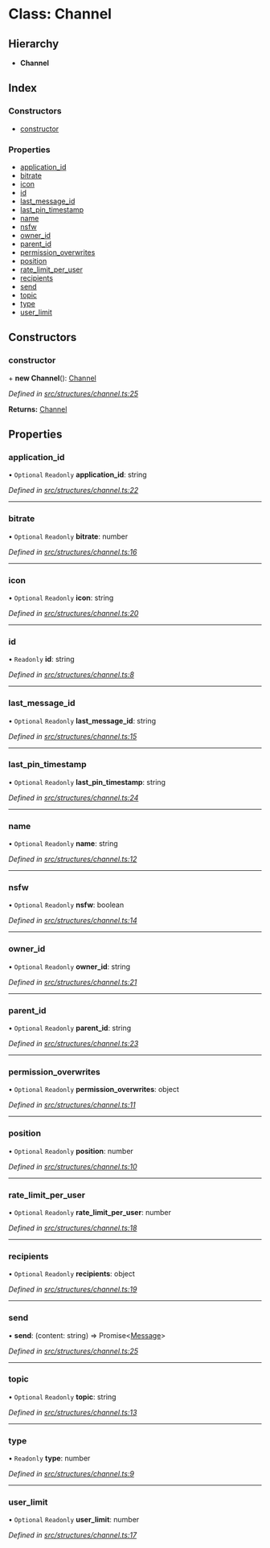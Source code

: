 # Class: Channel

## Hierarchy

* **Channel**

## Index

### Constructors

* [constructor](_structures_channel_.channel.md#constructor)

### Properties

* [application\_id](_structures_channel_.channel.md#application_id)
* [bitrate](_structures_channel_.channel.md#bitrate)
* [icon](_structures_channel_.channel.md#icon)
* [id](_structures_channel_.channel.md#id)
* [last\_message\_id](_structures_channel_.channel.md#last_message_id)
* [last\_pin\_timestamp](_structures_channel_.channel.md#last_pin_timestamp)
* [name](_structures_channel_.channel.md#name)
* [nsfw](_structures_channel_.channel.md#nsfw)
* [owner\_id](_structures_channel_.channel.md#owner_id)
* [parent\_id](_structures_channel_.channel.md#parent_id)
* [permission\_overwrites](_structures_channel_.channel.md#permission_overwrites)
* [position](_structures_channel_.channel.md#position)
* [rate\_limit\_per\_user](_structures_channel_.channel.md#rate_limit_per_user)
* [recipients](_structures_channel_.channel.md#recipients)
* [send](_structures_channel_.channel.md#send)
* [topic](_structures_channel_.channel.md#topic)
* [type](_structures_channel_.channel.md#type)
* [user\_limit](_structures_channel_.channel.md#user_limit)

## Constructors

### constructor

\+ **new Channel**(): [Channel](_structures_channel_.channel.md)

*Defined in [src/structures/channel.ts:25](https://github.com/ourcord/ourcord/blob/175a597/src/structures/channel.ts#L25)*

**Returns:** [Channel](_structures_channel_.channel.md)

## Properties

### application\_id

• `Optional` `Readonly` **application\_id**: string

*Defined in [src/structures/channel.ts:22](https://github.com/ourcord/ourcord/blob/175a597/src/structures/channel.ts#L22)*

___

### bitrate

• `Optional` `Readonly` **bitrate**: number

*Defined in [src/structures/channel.ts:16](https://github.com/ourcord/ourcord/blob/175a597/src/structures/channel.ts#L16)*

___

### icon

• `Optional` `Readonly` **icon**: string

*Defined in [src/structures/channel.ts:20](https://github.com/ourcord/ourcord/blob/175a597/src/structures/channel.ts#L20)*

___

### id

• `Readonly` **id**: string

*Defined in [src/structures/channel.ts:8](https://github.com/ourcord/ourcord/blob/175a597/src/structures/channel.ts#L8)*

___

### last\_message\_id

• `Optional` `Readonly` **last\_message\_id**: string

*Defined in [src/structures/channel.ts:15](https://github.com/ourcord/ourcord/blob/175a597/src/structures/channel.ts#L15)*

___

### last\_pin\_timestamp

• `Optional` `Readonly` **last\_pin\_timestamp**: string

*Defined in [src/structures/channel.ts:24](https://github.com/ourcord/ourcord/blob/175a597/src/structures/channel.ts#L24)*

___

### name

• `Optional` `Readonly` **name**: string

*Defined in [src/structures/channel.ts:12](https://github.com/ourcord/ourcord/blob/175a597/src/structures/channel.ts#L12)*

___

### nsfw

• `Optional` `Readonly` **nsfw**: boolean

*Defined in [src/structures/channel.ts:14](https://github.com/ourcord/ourcord/blob/175a597/src/structures/channel.ts#L14)*

___

### owner\_id

• `Optional` `Readonly` **owner\_id**: string

*Defined in [src/structures/channel.ts:21](https://github.com/ourcord/ourcord/blob/175a597/src/structures/channel.ts#L21)*

___

### parent\_id

• `Optional` `Readonly` **parent\_id**: string

*Defined in [src/structures/channel.ts:23](https://github.com/ourcord/ourcord/blob/175a597/src/structures/channel.ts#L23)*

___

### permission\_overwrites

• `Optional` `Readonly` **permission\_overwrites**: object

*Defined in [src/structures/channel.ts:11](https://github.com/ourcord/ourcord/blob/175a597/src/structures/channel.ts#L11)*

___

### position

• `Optional` `Readonly` **position**: number

*Defined in [src/structures/channel.ts:10](https://github.com/ourcord/ourcord/blob/175a597/src/structures/channel.ts#L10)*

___

### rate\_limit\_per\_user

• `Optional` `Readonly` **rate\_limit\_per\_user**: number

*Defined in [src/structures/channel.ts:18](https://github.com/ourcord/ourcord/blob/175a597/src/structures/channel.ts#L18)*

___

### recipients

• `Optional` `Readonly` **recipients**: object

*Defined in [src/structures/channel.ts:19](https://github.com/ourcord/ourcord/blob/175a597/src/structures/channel.ts#L19)*

___

### send

•  **send**: (content: string) => Promise<[Message](_structures_message_.message.md)\>

*Defined in [src/structures/channel.ts:25](https://github.com/ourcord/ourcord/blob/175a597/src/structures/channel.ts#L25)*

___

### topic

• `Optional` `Readonly` **topic**: string

*Defined in [src/structures/channel.ts:13](https://github.com/ourcord/ourcord/blob/175a597/src/structures/channel.ts#L13)*

___

### type

• `Readonly` **type**: number

*Defined in [src/structures/channel.ts:9](https://github.com/ourcord/ourcord/blob/175a597/src/structures/channel.ts#L9)*

___

### user\_limit

• `Optional` `Readonly` **user\_limit**: number

*Defined in [src/structures/channel.ts:17](https://github.com/ourcord/ourcord/blob/175a597/src/structures/channel.ts#L17)*
